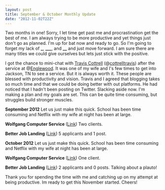 ```yaml
---
layout: post
title: September & October Monthly Update
date: "2012-11-02T22Z"
---
```


Two months in one! Sorry, I let time get past me and procrastination get the best of me. I am always trying to be more productive and yet things just don't go as planned. I'm up for bat now and ready to go. So I'm going to forget my lack of **\_**, **\_\_\_**, and **\_\_** and just move forward. I am sure there are many titles we could give ourselves but lets just stick with the positive.

I got the chance to mini-chat with <a title="Travis Cottrell" href="http://traviscottrell.com/" target="_blank">Travis Cottrell</a> (@<a title="Travis Cottrell Twitter" href="https://twitter.com/cottrelltravis" target="_blank">cottrelltravis</a>) after the service at @<a title="Englewood's Twitter" href="https://twitter.com/ebcjackson" target="_blank">Englewood</a>. It was one of my wife and I's few times to get into Jackson, TN to see a service. But it is always worth it. These people are blessed with productivity and vision. Travis and I agreed that blogging takes so much time and that we could be doing better with out platforms. He had noticed that I hadn't been posting on Twitter. Slacking aside now. I'm making a plan and my goals are set. This can be quite time consuming, but struggles build stronger muscles.

<strong>September 2012</strong>
Let us just make this quick. School has been time consuming and Netflix with my wife at night has been at large.

<strong>Wolfgang Computer Service </strong>(<a title="Wolfgang Computer Service" href="http://www.wolfgangcomputer.com" target="_blank">Link</a>)
Two clients.

<strong>Better Job Landing </strong>(<a title="Wolfgang Computer Service" href="http://www.betterjoblanding.com" target="_blank">Link</a>)
5 applicants and 1 post.

<strong>October 2012</strong>
Let us just make this quick. School has been time consuming and Netflix with my wife at night has been at large.

<strong>Wolfgang Computer Service </strong>(<a title="Wolfgang Computer Service" href="http://www.wolfgangcomputer.com" target="_blank">Link</a>)
One client.

<strong>Better Job Landing </strong>(<a title="Wolfgang Computer Service" href="http://www.betterjoblanding.com" target="_blank">Link</a>)
2 applicants and 0 posts. Talking about a plauto!

Thank you for spending the time with me and catching up on my attempt at being productive. Im ready to get this November started. Cheers!
